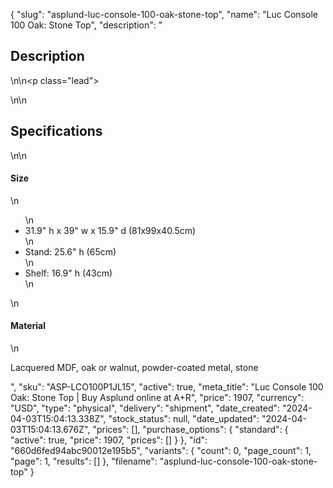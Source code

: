 {
  "slug": "asplund-luc-console-100-oak-stone-top",
  "name": "Luc Console 100 Oak: Stone Top",
  "description": "<h2>Description</h2>\n<!-- split -->\n<p class=\"lead\"> </p>\n<!-- split -->\n<h2>Specifications</h2>\n<!-- split -->\n<h4>Size</h4>\n<ul>\n<li>31.9\" h x 39\" w x 15.9\" d (81x99x40.5cm)</li>\n<li>Stand: 25.6\" h (65cm)</li>\n<li>Shelf: 16.9\" h (43cm)</li>\n</ul>\n<h4>Material</h4>\n<p>Lacquered MDF, oak or walnut, powder-coated metal, stone</p>",
  "sku": "ASP-LCO100P1JL15",
  "active": true,
  "meta_title": "Luc Console 100 Oak: Stone Top | Buy Asplund online at A+R",
  "price": 1907,
  "currency": "USD",
  "type": "physical",
  "delivery": "shipment",
  "date_created": "2024-04-03T15:04:13.338Z",
  "stock_status": null,
  "date_updated": "2024-04-03T15:04:13.676Z",
  "prices": [],
  "purchase_options": {
    "standard": {
      "active": true,
      "price": 1907,
      "prices": []
    }
  },
  "id": "660d6fed94abc90012e195b5",
  "variants": {
    "count": 0,
    "page_count": 1,
    "page": 1,
    "results": []
  },
  "filename": "asplund-luc-console-100-oak-stone-top"
}